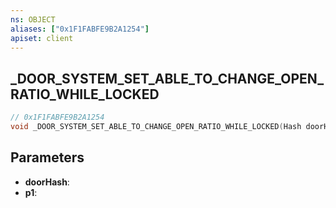 ```yaml
---
ns: OBJECT
aliases: ["0x1F1FABFE9B2A1254"]
apiset: client
---
```

## _DOOR_SYSTEM_SET_ABLE_TO_CHANGE_OPEN_RATIO_WHILE_LOCKED

```c
// 0x1F1FABFE9B2A1254
void _DOOR_SYSTEM_SET_ABLE_TO_CHANGE_OPEN_RATIO_WHILE_LOCKED(Hash doorHash,BOOL p1);
```


## Parameters
* **doorHash**:
* **p1**:



